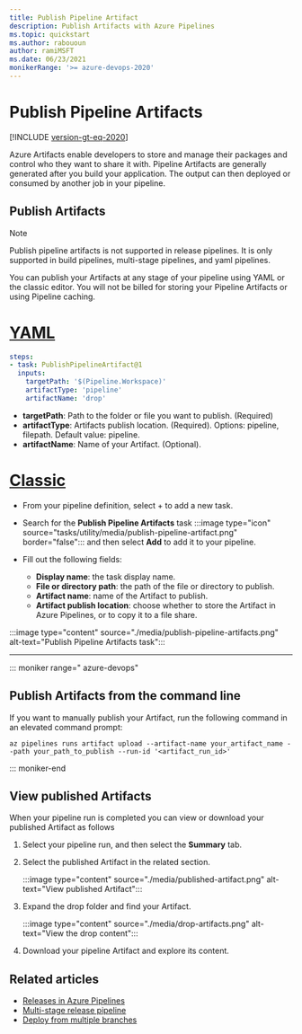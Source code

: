 ```yaml
---
title: Publish Pipeline Artifact
description: Publish Artifacts with Azure Pipelines
ms.topic: quickstart
ms.author: rabououn
author: ramiMSFT
ms.date: 06/23/2021
monikerRange: '>= azure-devops-2020'
---
```


# Publish Pipeline Artifacts

[!INCLUDE [version-gt-eq-2020](../includes/version-gt-eq-2020.md)]

Azure Artifacts enable developers to store and manage their packages and control who they want to share it with. Pipeline Artifacts are generally generated after you build your application. The output can then deployed or consumed by another job in your pipeline.

## Publish Artifacts

> [!NOTE]
> Publish pipeline artifacts is not supported in release pipelines. It is only supported in build pipelines, multi-stage pipelines, and yaml pipelines.

You can publish your Artifacts at any stage of your pipeline using YAML or the classic editor. You will not be billed for storing your Pipeline Artifacts or using Pipeline caching.

# [YAML](#tab/yaml)

```yaml
steps:
- task: PublishPipelineArtifact@1
  inputs:
    targetPath: '$(Pipeline.Workspace)'
    artifactType: 'pipeline'
    artifactName: 'drop'
```

- **targetPath**: Path to the folder or file you want to publish. (Required)
- **artifactType**: Artifacts publish location. (Required). Options: pipeline, filepath. Default value: pipeline.
- **artifactName**: Name of your Artifact. (Optional).

# [Classic](#tab/classic)

- From your pipeline definition, select + to add a new task.

- Search for the **Publish Pipeline Artifacts** task :::image type="icon" source="tasks/utility/media/publish-pipeline-artifact.png" border="false"::: and then select **Add** to add it to your pipeline.

- Fill out the following fields:
    - **Display name**: the task display name.
    - **File or directory path**: the path of the file or directory to publish.
    - **Artifact name**: name of the Artifact to publish.
    - **Artifact publish location**: choose whether to store the Artifact in Azure Pipelines, or to copy it to a file share.

:::image type="content"  source="./media/publish-pipeline-artifacts.png" alt-text="Publish Pipeline Artifacts task":::    

---

::: moniker range=" azure-devops"

## Publish Artifacts from the command line

If you want to manually publish your Artifact, run the following command in an elevated command prompt:

```azurecli
az pipelines runs artifact upload --artifact-name your_artifact_name --path your_path_to_publish --run-id '<artifact_run_id>'
```

::: moniker-end

## View published Artifacts

When your pipeline run is completed you can view or download your published Artifact as follows

1. Select your pipeline run, and then select the **Summary** tab.

1. Select the published Artifact in the related section.

    :::image type="content"  source="./media/published-artifact.png" alt-text="View published Artifact"::: 

1. Expand the drop folder and find your Artifact.

    :::image type="content"  source="./media/drop-artifacts.png" alt-text="View the drop content":::

1. Download your pipeline Artifact and explore its content.

## Related articles

- [Releases in Azure Pipelines](/rest/api/azure/devops/release/releases)
- [Multi-stage release pipeline](./release/define-multistage-release-process.md)
- [Deploy from multiple branches](./release/deploy-multiple-branches.md)

